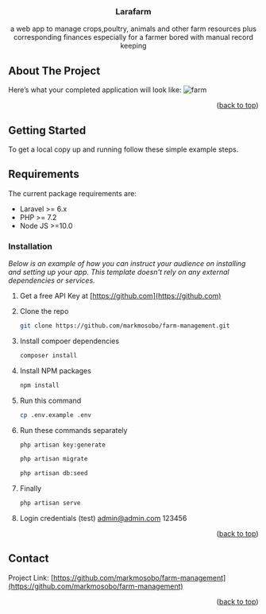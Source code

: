 
<!-- PROJECT LOGO -->
<br />
<div align="center">
  <a href="https://github.com/markmosobo/farm-management">
<!--     <img src="images/logo.png" alt="Logo" width="80" height="80"> -->
  </a>

  <h3 align="center"> Larafarm</h3>

  <p align="center">
    a web app to manage crops,poultry, animals and other farm resources plus corresponding finances
    especially for a farmer bored with manual record keeping
    <br />

  </p>
</div>

<!-- ABOUT THE PROJECT -->
## About The Project
Here’s what your completed application will look like:
![farm](https://user-images.githubusercontent.com/34887895/171955472-bb520b79-4c5d-4464-bed3-37c52b4c6f32.PNG)



<p align="right">(<a href="#top">back to top</a>)</p>

<!-- GETTING STARTED -->
## Getting Started

To get a local copy up and running follow these simple example steps.

## Requirements

The current package requirements are:

- Laravel >= 6.x
- PHP >= 7.2
- Node JS >=10.0

### Installation

_Below is an example of how you can instruct your audience on installing and setting up your app. This template doesn't rely on any external dependencies or services._

1. Get a free API Key at [https://github.com](https://github.com)
2. Clone the repo
   ```sh
   git clone https://github.com/markmosobo/farm-management.git
   ```
2. Install compoer dependencies
   ```sh
   composer install
   ```
4. Install NPM packages
   ```sh
   npm install
   ```
5. Run this command
   ```sh
   cp .env.example .env
   ```

6. Run these commands separately
   ```sh
   php artisan key:generate
   ```
   ```sh
   php artisan migrate
   ```
   ```sh
   php artisan db:seed
   ```   
7. Finally
   ```sh
   php artisan serve
   ```  
8. Login credentials (test)
    admin@admin.com
    123456   
<p align="right">(<a href="#top">back to top</a>)</p>

<!-- CONTACT -->
## Contact

<!-- Your Name - [@your_twitter](https://twitter.com/markmosobo) - email@example.com
 -->
Project Link: [https://github.com/markmosobo/farm-management](https://github.com/markmosobo/farm-management)

<p align="right">(<a href="#top">back to top</a>)</p>

